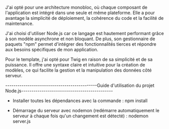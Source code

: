 J'ai opté pour une architecture monobloc, où chaque composant de l'application est intégré dans une seule et même plateforme. Elle a pour avantage la simplicité de déploiement, la cohérence du code et la facilité de maintenance.

J'ai choisi d'utiliser Node.js car ce langage est hautement performant grâce à son modèle asynchrone et non bloquant. De plus, son gestionnaire de paquets "npm"  permet d'intégrer des fonctionnalités tierces et répondre aux besoins spécifiques de mon application.

Pour le template, j'ai opté pour Twig en raison de sa simplicité et de sa puissance. Il offre une syntaxe claire et intuitive pour la création de modèles, ce qui facilite la gestion et la manipulation des données côté serveur.




---------------------------------------------Guide d'utilisation du projet Node.js---------------------------------------------


- Installer toutes les dépendances avec la commande : npm install

- Démarrage du serveur avec nodemon (redémarre automatiquement le serveur à chaque fois qu'un changement est détecté) : nodemon server.js